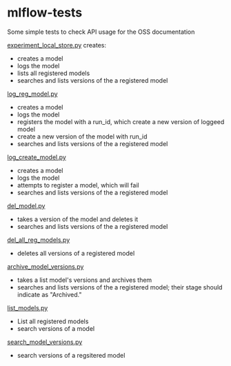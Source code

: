 # mlflow-tests

Some simple tests to check API usage for the OSS documentation

[experiment_local_store.py](experiment_local_store.py) creates:
 * creates a model
 * logs the model
 * lists all registered models
 * searches and lists versions of the a registered model
 
 [log_reg_model.py](log_reg_model.py)
  * creates a model
  * logs the model
  * registers the model with a run_id, which create a new version of loggeed model
  * create a new version of the model with run_id
  * searches and lists versions of the a registered model
  
  [log_create_model.py](log_create_model.py)
  * creates a model
  * logs the model
  * attempts to register a model, which will fail
  * searches and lists versions of the a registered model
  
  [del_model.py](del_model.py)
  * takes a version of the model and deletes it
  * searches and lists versions of the a registered model 
  
  [del_all_reg_models.py](del_all_reg_models.py)
  * deletes all versions of a registered model
  
  [archive_model_versions.py](archive_model_versions.py)
  * takes a list model's versions and archives them
  * searches and lists versions of the a registered model; their stage should
  indicate as "Archived."
  
  [list_models.py](list_models.py)
   * List all registered models
   * search versions of a model
   
  [search_model_versions.py](search_model_versions.py)
   * search versions of a regsitered model

